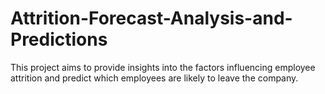# Attrition-Forecast-Analysis-and-Predictions
This project aims to provide insights into the factors influencing employee attrition and predict which employees are likely to leave the company.
